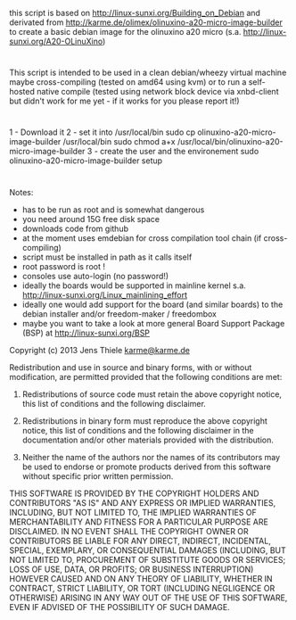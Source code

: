 
this script is based on http://linux-sunxi.org/Building_on_Debian and derivated from http://karme.de/olimex/olinuxino-a20-micro-image-builder to
create a basic debian image for the olinuxino a20 micro
(s.a. http://linux-sunxi.org/A20-OLinuXino)
#
This script is intended to be used in a clean debian/wheezy virtual
machine maybe cross-compiling (tested on amd64 using kvm) or to run
a self-hosted native compile (tested using network block device via
xnbd-client but didn't work for me yet - if it works for you please
report it!)
#
1 - Download it 
2 - set it into /usr/local/bin
sudo cp olinuxino-a20-micro-image-builder /usr/local/bin
sudo chmod a+x  /usr/local/bin/olinuxino-a20-micro-image-builder
3 - create the user and the environement
sudo olinuxino-a20-micro-image-builder setup
#
Notes:
- has to be run as root and is somewhat dangerous
- you need around 15G free disk space
- downloads code from github
- at the moment uses emdebian for cross compilation tool chain (if cross-compiling)
- script must be installed in path as it calls itself
- root password is root !
- consoles use auto-login (no password!)
- ideally the boards would be supported in mainline kernel
  s.a. http://linux-sunxi.org/Linux_mainlining_effort
- ideally one would add support for the board (and similar boards)
  to the debian installer and/or freedom-maker / freedombox
- maybe you want to take a look at more general Board Support
  Package (BSP) at http://linux-sunxi.org/BSP


Copyright (c) 2013 Jens Thiele <karme@karme.de>

Redistribution and use in source and binary forms, with or without
modification, are permitted provided that the following conditions
are met:

1. Redistributions of source code must retain the above copyright
   notice, this list of conditions and the following disclaimer.

2. Redistributions in binary form must reproduce the above copyright
   notice, this list of conditions and the following disclaimer in the
   documentation and/or other materials provided with the distribution.

3. Neither the name of the authors nor the names of its contributors
   may be used to endorse or promote products derived from this
   software without specific prior written permission.

THIS SOFTWARE IS PROVIDED BY THE COPYRIGHT HOLDERS AND CONTRIBUTORS
"AS IS" AND ANY EXPRESS OR IMPLIED WARRANTIES, INCLUDING, BUT NOT
LIMITED TO, THE IMPLIED WARRANTIES OF MERCHANTABILITY AND FITNESS FOR
A PARTICULAR PURPOSE ARE DISCLAIMED. IN NO EVENT SHALL THE COPYRIGHT
OWNER OR CONTRIBUTORS BE LIABLE FOR ANY DIRECT, INDIRECT, INCIDENTAL,
SPECIAL, EXEMPLARY, OR CONSEQUENTIAL DAMAGES (INCLUDING, BUT NOT LIMITED
TO, PROCUREMENT OF SUBSTITUTE GOODS OR SERVICES; LOSS OF USE, DATA, OR
PROFITS; OR BUSINESS INTERRUPTION) HOWEVER CAUSED AND ON ANY THEORY OF
LIABILITY, WHETHER IN CONTRACT, STRICT LIABILITY, OR TORT (INCLUDING
NEGLIGENCE OR OTHERWISE) ARISING IN ANY WAY OUT OF THE USE OF THIS
SOFTWARE, EVEN IF ADVISED OF THE POSSIBILITY OF SUCH DAMAGE.